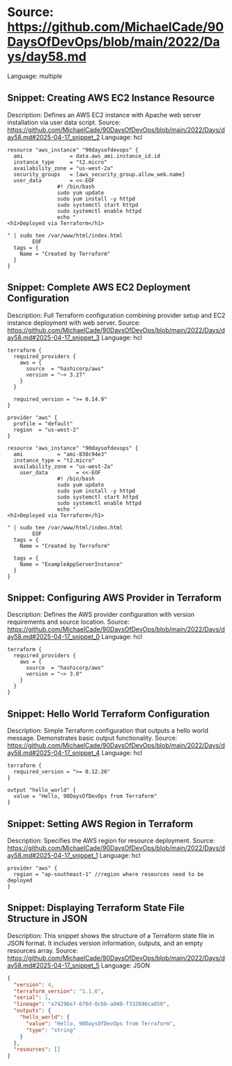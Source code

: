 # Source: https://github.com/MichaelCade/90DaysOfDevOps/blob/main/2022/Days/day58.md
Language: multiple

## Snippet: Creating AWS EC2 Instance Resource
Description: Defines an AWS EC2 instance with Apache web server installation via user data script.
Source: https://github.com/MichaelCade/90DaysOfDevOps/blob/main/2022/Days/day58.md#2025-04-17_snippet_2
Language: hcl

```hcl
resource "aws_instance" "90daysofdevops" {
  ami               = data.aws_ami.instance_id.id
  instance_type     = "t2.micro"
  availability_zone = "us-west-2a"
  security_groups   = [aws_security_group.allow_web.name]
  user_data         = <<-EOF
                #! /bin/bash
                sudo yum update
                sudo yum install -y httpd
                sudo systemctl start httpd
                sudo systemctl enable httpd
                echo "
<h1>Deployed via Terraform</h1>

" | sudo tee /var/www/html/index.html
        EOF
  tags = {
    Name = "Created by Terraform"
  }
}
```

## Snippet: Complete AWS EC2 Deployment Configuration
Description: Full Terraform configuration combining provider setup and EC2 instance deployment with web server.
Source: https://github.com/MichaelCade/90DaysOfDevOps/blob/main/2022/Days/day58.md#2025-04-17_snippet_3
Language: hcl

```hcl
terraform {
  required_providers {
    aws = {
      source  = "hashicorp/aws"
      version = "~> 3.27"
    }
  }

  required_version = ">= 0.14.9"
}

provider "aws" {
  profile = "default"
  region  = "us-west-2"
}

resource "aws_instance" "90daysofdevops" {
  ami           = "ami-830c94e3"
  instance_type = "t2.micro"
  availability_zone = "us-west-2a"
    user_data         = <<-EOF
                #! /bin/bash
                sudo yum update
                sudo yum install -y httpd
                sudo systemctl start httpd
                sudo systemctl enable httpd
                echo "
<h1>Deployed via Terraform</h1>

" | sudo tee /var/www/html/index.html
        EOF
  tags = {
    Name = "Created by Terraform"

  tags = {
    Name = "ExampleAppServerInstance"
  }
}
```

## Snippet: Configuring AWS Provider in Terraform
Description: Defines the AWS provider configuration with version requirements and source location.
Source: https://github.com/MichaelCade/90DaysOfDevOps/blob/main/2022/Days/day58.md#2025-04-17_snippet_0
Language: hcl

```hcl
terraform {
  required_providers {
    aws = {
      source  = "hashicorp/aws"
      version = "~> 3.0"
    }
  }
}
```

## Snippet: Hello World Terraform Configuration
Description: Simple Terraform configuration that outputs a hello world message. Demonstrates basic output functionality.
Source: https://github.com/MichaelCade/90DaysOfDevOps/blob/main/2022/Days/day58.md#2025-04-17_snippet_4
Language: hcl

```hcl
terraform {
  required_version = ">= 0.12.26"
}

output "hello_world" {
  value = "Hello, 90DaysOfDevOps from Terraform"
}
```

## Snippet: Setting AWS Region in Terraform
Description: Specifies the AWS region for resource deployment.
Source: https://github.com/MichaelCade/90DaysOfDevOps/blob/main/2022/Days/day58.md#2025-04-17_snippet_1
Language: hcl

```hcl
provider "aws" {
  region = "ap-southeast-1" //region where resources need to be deployed
}
```

## Snippet: Displaying Terraform State File Structure in JSON
Description: This snippet shows the structure of a Terraform state file in JSON format. It includes version information, outputs, and an empty resources array.
Source: https://github.com/MichaelCade/90DaysOfDevOps/blob/main/2022/Days/day58.md#2025-04-17_snippet_5
Language: JSON

```JSON
{
  "version": 4,
  "terraform_version": "1.1.6",
  "serial": 1,
  "lineage": "a74296e7-670d-0cbb-a048-f332696ca850",
  "outputs": {
    "hello_world": {
      "value": "Hello, 90DaysOfDevOps from Terraform",
      "type": "string"
    }
  },
  "resources": []
}
```